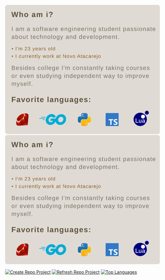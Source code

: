 [![img1](https://github.com/barrosflavio/barrosflavio/blob/main/about-me_en-us.svg)](https://github.com/barrosflavio)
[![img1](https://github.com/barrosflavio/barrosflavio/blob/main/about-me_en-us.svg)](https://github.com/barrosflavio)

[![Create Repo Project](https://github-readme-stats.vercel.app/api/pin/?username=barrosflavio&repo=create-github-public-repo&bg_color=DFDBD4&hide_border=true&title_color=5E513C&text_color=7A7062)](https://github.com/barrosflavio/create-github-public-repo)
[![Refresh Repo Project](https://github-readme-stats.vercel.app/api/pin/?username=barrosflavio&repo=refresh-github-repo&bg_color=DFDBD4&hide_border=true&title_color=5E513C&text_color=7A7062)](https://github.com/barrosflavio/refresh-github-repo)
[![Top Languages](https://github-readme-stats.vercel.app/api/top-langs/?username=barrosflavio&layout=pie&bg_color=DFDBD4&hide_border=true&title_color=5E513C&text_color=7A7062)](https://github.com/barrosflavio)
